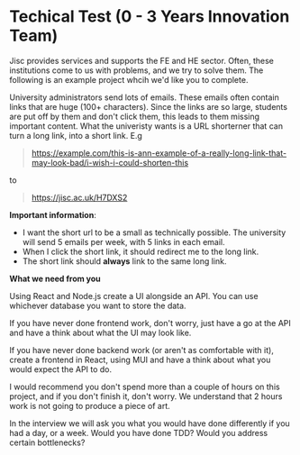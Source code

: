 # Techical Test (0 - 3 Years Innovation Team)

Jisc provides services and supports the FE and HE sector. Often, these institutions come to us with problems, and we try to solve them. The following is an example project whcih we'd like you to complete.

University administrators send lots of emails. These emails often contain links that are huge (100+ characters). Since the links are so large, students are put off by them and don't click them, this leads to them missing important content. What the univeristy wants is a URL shorterner that can turn a long link, into a short link. E.g

> https://example.com/this-is-ann-example-of-a-really-long-link-that-may-look-bad/i-wish-i-could-shorten-this

to

> https://jisc.ac.uk/H7DXS2

**Important information**:

- I want the short url to be a small as technically possible. The university will send 5 emails per week, with 5 links in each email.
- When I click the short link, it should redirect me to the long link.
- The short link should **always** link to the same long link.

**What we need from you**

Using React and Node.js create a UI alongside an API. You can use whichever database you want to store the data.

If you have never done frontend work, don't worry, just have a go at the API and have a think about what the UI may look like.

If you have never done backend work (or aren't as comfortable with it), create a frontend in React, using MUI and have a think about what you would expect the API to do.

I would recommend you don't spend more than a couple of hours on this project, and if you don't finish it, don't worry. We understand that 2 hours work is not going to produce a piece of art.

In the interview we will ask you what you would have done differently if you had a day, or a week. Would you have done TDD? Would you address certain bottlenecks?